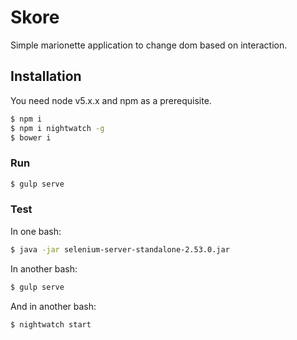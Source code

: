 # Skore

Simple marionette application to change dom based on interaction.

## Installation

You need node v5.x.x and npm as a prerequisite.

```sh
$ npm i
$ npm i nightwatch -g
$ bower i
```

### Run

```sh
$ gulp serve
```

### Test

In one bash:

```sh
$ java -jar selenium-server-standalone-2.53.0.jar 
```

In another bash:

```sh
$ gulp serve
```

And in another bash:

```sh
$ nightwatch start
```